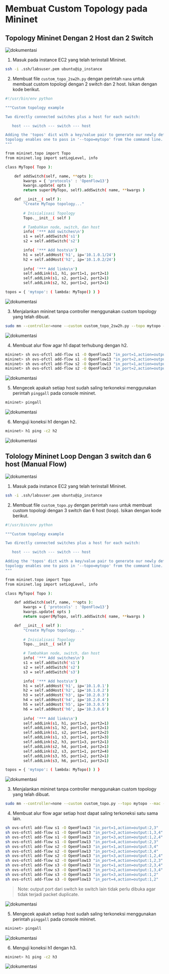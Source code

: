 # Membuat Custom Topology pada Mininet
## Topology Mininet Dengan 2 Host dan 2 Switch
![dokumentasi](Dokumentasi/1.png)

1. Masuk pada instance EC2 yang telah terinstall Mininet.
```sh
ssh -i .ssh/labsuser.pem ubuntu@ip_instance
```
2. Membuat file `custom_topo_2sw2h.py` dengan perintah `nano` untuk membuat custom
topologi dengan 2 switch dan 2 host. Isikan dengan kode berikut.
```sh
#!/usr/bin/env python

"""Custom topology example

Two directly connected switches plus a host for each switch:

   host --- switch --- switch --- host

Adding the 'topos' dict with a key/value pair to generate our newly defined
topology enables one to pass in '--topo=mytopo' from the command line.
"""

from mininet.topo import Topo
from mininet.log import setLogLevel, info

class MyTopo( Topo ):

    def addSwitch(self, name, **opts ):
        kwargs = { 'protocols' : 'OpenFlow13'}
        kwargs.update( opts )
        return super(MyTopo, self).addSwitch( name, **kwargs )

    def __init__( self ):
        "Create MyTopo topology..."
        
        # Inisialisasi Topology
        Topo.__init__( self )

        # Tambahkan node, switch, dan host
        info( '*** Add switches\n')
        s1 = self.addSwitch('s1')
        s2 = self.addSwitch('s2')

        info( '*** Add hosts\n')
        h1 = self.addHost('h1', ip='10.1.0.1/24')
        h2 = self.addHost('h2', ip='10.1.0.2/24')
     
        info( '*** Add links\n')
        self.addLink(s1, h1, port1=1, port2=1)
        self.addLink(s1, s2, port1=2, port2=1)
        self.addLink(s2, h2, port1=2, port2=1)

topos = { 'mytopo': ( lambda: MyTopo() ) }
```
![dokumentasi](Dokumentasi/2.png)

3. Menjalankan mininet tanpa controller menggunakan custom topology yang telah dibuat.
```sh
sudo mn --controller=none --custom custom_topo_2sw2h.py --topo mytopo --mac --arp
```
![dokumentasi](Dokumentasi/3.png)

4. Membuat alur flow agar h1 dapat terhubung dengan h2.
```sh
mininet> sh ovs-ofctl add-flow s1 -O OpenFlow13 "in_port=1,action=output:2"
mininet> sh ovs-ofctl add-flow s1 -O OpenFlow13 "in_port=2,action=output:1"
mininet> sh ovs-ofctl add-flow s2 -O OpenFlow13 "in_port=1,action=output:2"
mininet> sh ovs-ofctl add-flow s2 -O OpenFlow13 "in_port=2,action=output:1"
```
![dokumentasi](Dokumentasi/4.png)

5. Mengecek apakah setiap host sudah saling terkoneksi menggunakan perintah
`pinggall` pada console mininet.
```sh
mininet> pingall
```
![dokumentasi](Dokumentasi/5.png)

6. Menguji koneksi h1 dengan h2.
```sh
mininet> h1 ping -c2 h2
```
![dokumentasi](Dokumentasi/6.png)


## Tolology Mininet Loop Dengan 3 switch dan 6 host (Manual Flow)
![dokumentasi](Dokumentasi/7.png)

1. Masuk pada instance EC2 yang telah terinstall Mininet.
```sh
ssh -i .ssh/labsuser.pem ubuntu@ip_instance
```
2. Membuat file `custom_topo.py` dengan perintah `nano` untuk membuat custom
topologi dengan 3 switch dan 6 host (loop). Isikan dengan kode berikut.
```sh
#!/usr/bin/env python

"""Custom topology example

Two directly connected switches plus a host for each switch:

   host --- switch --- switch --- host

Adding the 'topos' dict with a key/value pair to generate our newly defined
topology enables one to pass in '--topo=mytopo' from the command line.
"""

from mininet.topo import Topo
from mininet.log import setLogLevel, info

class MyTopo( Topo ):

    def addSwitch(self, name, **opts ):
        kwargs = { 'protocols' : 'OpenFlow13'}
        kwargs.update( opts )
        return super(MyTopo, self).addSwitch( name, **kwargs )

    def __init__( self ):
        "Create MyTopo topology..."
        
        # Inisialisasi Topology
        Topo.__init__( self )

        # Tambahkan node, switch, dan host
        info( '*** Add switches\n')
        s1 = self.addSwitch('s1')
        s2 = self.addSwitch('s2')
        s3 = self.addSwitch('s3')

        info( '*** Add hosts\n')
        h1 = self.addHost('h1', ip='10.1.0.1')
        h2 = self.addHost('h2', ip='10.1.0.2')
        h3 = self.addHost('h3', ip='10.2.0.3')
        h4 = self.addHost('h4', ip='10.2.0.4')
        h5 = self.addHost('h5', ip='10.3.0.5')
        h6 = self.addHost('h6', ip='10.3.0.6')
        
        info( '*** Add links\n')
        self.addLink(s1, h1, port1=2, port2=1)
        self.addLink(s1, h2, port1=3, port2=1)
        self.addLink(s1, s2, port1=4, port2=2)
        self.addLink(s1, s3, port1=1, port2=3)
        self.addLink(s2, h3, port1=3, port2=1)
        self.addLink(s2, h4, port1=4, port2=1)
        self.addLink(s2, s3, port1=1, port2=4)
        self.addLink(s3, h5, port1=2, port2=1)
        self.addLink(s3, h6, port1=1, port2=1)

topos = { 'mytopo': ( lambda: MyTopo() ) }
```
![dokumentasi](Dokumentasi/8.png)

3. Menjalankan mininet tanpa controller menggunakan custom topology yang telah dibuat.
```sh
sudo mn --controller=none --custom custom_topo.py --topo mytopo --mac --arp
```
4. Membuat alur flow agar setiap host dapat saling terkoneksi satu
sama lain.
```sh
sh ovs-ofctl add-flow s1 -O OpenFlow13 "in_port=1,action=output:2,3"
sh ovs-ofctl add-flow s1 -O OpenFlow13 "in_port=2,action=output:1,3,4"
sh ovs-ofctl add-flow s1 -O OpenFlow13 "in_port=3,action=output:1,2,4"
sh ovs-ofctl add-flow s1 -O OpenFlow13 "in_port=4,action=output:2,3"
sh ovs-ofctl add-flow s2 -O OpenFlow13 "in_port=1,action=output:3,4"
sh ovs-ofctl add-flow s2 -O OpenFlow13 "in_port=2,action=output:3,4"
sh ovs-ofctl add-flow s2 -O OpenFlow13 "in_port=3,action=output:1,2,4"
sh ovs-ofctl add-flow s2 -O OpenFlow13 "in_port=4,action=output:1,2,3"
sh ovs-ofctl add-flow s3 -O OpenFlow13 "in_port=1,action=output:2,3,4"
sh ovs-ofctl add-flow s3 -O OpenFlow13 "in_port=2,action=output:1,3,4"
sh ovs-ofctl add-flow s3 -O OpenFlow13 "in_port=3,action=output:1,2"
sh ovs-ofctl add-flow s3 -O OpenFlow13 "in_port=4,action=output:1,2"
```

> Note: output port dari switch ke switch lain tidak perlu dibuka agar tidak terjadi packet duplicate. 

![dokumentasi](Dokumentasi/9.png)

5. Mengecek apakah setiap host sudah saling terkoneksi menggunakan perintah
`pinggall` pada console mininet.
```sh
mininet> pingall
```
![dokumentasi](Dokumentasi/10.png)

6. Menguji koneksi h1 dengan h3.
```sh
mininet> h1 ping -c2 h3
```
![dokumentasi](Dokumentasi/11.png)
